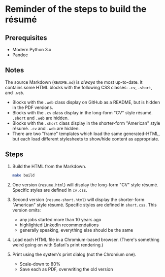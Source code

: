 # Reminder of the steps to build the résumé

## Prerequisites

* Modern Python 3.x
* Pandoc

## Notes

The source Markdown (`README.md`) is _always_ the most up-to-date. It contains some HTML blocks with the following CSS classes: `.cv`, `.short`, and `.web`.

* Blocks with the `.web` class display on GitHub as a README, but is hidden in the PDF versions.
* Blocks with the `.cv` class display in the long-form "CV" style résumé. `.short` and `.web` are hidden.
* Blocks with the `.short` class display in the shorter-form "American" style résumé. `.cv` and `.web` are hidden.
* There are two "frame" templates which load the same generated-HTML, but each load different stylesheets to show/hide content as appropriate.

## Steps

1. Build the HTML from the Markdown.

    ```bash
    make build
    ```

1. One version (`resume.html`) will display the long-form "CV" style résumé. Specific styles are defined in `cv.css`.

1. Second version (`resume-short.html`) will display the shorter-form "American" style résumé. Specific styles are defined in `short.css`. This version omits:

    * any jobs started more than 10 years ago
    * highlighted LinkedIn recommendations
    * generally speaking, everything else should be the same

1. Load each HTML file in a Chromium-based browser. (There's something weird going on with Safari's print rendering.)

1. Print using the system's print dialog (not the Chromium one).

    * Scale-down to 80%
    * Save each as PDF, overwriting the old version
